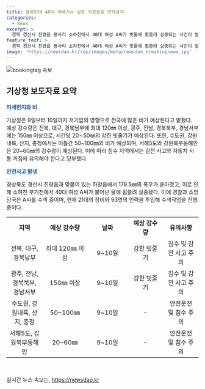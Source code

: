 ```yaml
---
title: 물폭탄에 40대 택배기사 실종 직장동료 연락끊겨
categories:
  - News
excerpt: >
  경북 경산시 진량읍 평사리 소하천에서 40대 여성 A씨가 빗물에 휩쓸려 실종되는 사건이 발생했다. 피해를 보호하기 위해 전국적으로 호우로 인한 안전사고에 대한 경고가 내려졌으며, 기상청은 강한 비가 내릴 것으로 예보했다. A씨를 찾기 위해 21대의 장비와 93명의 인력이 투입되었고, 전날부터 오전까지 179.5㎜의 비가 내렸다. 전국적으로 120㎜ 이상의 강수량이 예상되며, 안전에 각별한 주의가 요구된다.
feature_text: >
  경북 경산시 진량읍 평사리 소하천에서 40대 여성 A씨가 빗물에 휩쓸려 실종되는 사건이 발생했다. 피해를 보호하기 위해 전국적으로 호우로 인한 안전사고에 대한 경고가 내려졌으며, 기상청은 강한 비가 내릴 것으로 예보했다. A씨를 찾기 위해 21대의 장비와 93명의 인력이 투입되었고, 전날부터 오전까지 179.5㎜의 비가 내렸다. 전국적으로 120㎜ 이상의 강수량이 예상되며, 안전에 각별한 주의가 요구된다.
image: 'https://newsdao.kr/res/images/meta/newsdao_breakingnews.jpg'
---
```


<p><img src="https://newsdao.kr/res/images/meta/newsdao_breakingnews.jpg" alt="bookingtag 속보" /></p>

<h2 data-ke-size="size26">기상청 보도자료 요약</h2>

<p data-ke-size="size16"><b><span style="color: #1a5490;">미세먼지와 비</span></b></p>

<p>기상청은 9일부터 10일까지 저기압의 영향으로 전국에 많은 비가 예상된다고 밝혔다. 예상 강수량은 전북, 대구, 경북남부에 최대 120㎜ 이상, 광주, 전남, 경북북부, 경남서부에는 150㎜ 이상으로, 시간당 20∼50㎜의 강한 빗줄기가 예상된다. 또한, 수도권, 강원내륙, 산지, 충청에서는 이틀간 50~100㎜의 비가 예상되며, 서해5도와 강원북부동해안은 20~60㎜의 강수량이 예상된다. 이에 따라 침수 지역에서는 감전 사고와 자동차 시동 꺼짐에 유의해야 한다고 당부했다. </p>

<p data-ke-size="size16"><b><span style="color: #1a5490;">안전사고 발생</span></b></p>

<p>경상북도 경산시 진량읍과 맞붙어 있는 하양읍에서 179.5㎜의 폭우가 쏟아졌고, 이로 인해 소하천 부기천에서 40대 여성 A씨가 불어난 물에 휩쓸려 실종됐다. 이에 경찰과 소방 당국은 A씨를 수색 중이며, 현재 21대의 장비와 93명의 인력을 투입해 수색작업을 진행 중이다.</p>

<table>
  <colgroup>
  <col width="155" />
  <col width="155" />
  <col width="155" />
  <col width="155" />
  <col width="155" />
  </colgroup>
  <tbody>
    <tr>
      <td style="text-align: center; height: 17px;"><b>지역</b></td>
      <td style="text-align: center; height: 17px;"><b>예상 강수량</b></td>
      <td style="text-align: center; height: 17px;"><b>날짜</b></td>
      <td style="text-align: center; height: 17px;"><b>예상 강수량</b></td>
      <td style="text-align: center; height: 17px;"><b>유의사항</b></td>
    </tr>
    <tr>
      <td style="text-align: center; height: 17px;">전북, 대구, 경북남부</td>
      <td style="text-align: center; height: 17px;">최대 120㎜ 이상</td>
      <td style="text-align: center; height: 17px;">9~10일</td>
      <td style="text-align: center; height: 17px;">강한 빗줄기</td>
      <td style="text-align: center; height: 17px;">침수 및 감전 사고 주의</td>
    </tr>
    <tr>
      <td style="text-align: center; height: 17px;">광주, 전남, 경북북부, 경남서부</td>
      <td style="text-align: center; height: 17px;">150㎜ 이상</td>
      <td style="text-align: center; height: 17px;">9~10일</td>
      <td style="text-align: center; height: 17px;">강한 빗줄기</td>
      <td style="text-align: center; height: 17px;">침수 및 감전 사고 주의</td>
    </tr>
    <tr>
      <td style="text-align: center; height: 17px;">수도권, 강원내륙, 산지, 충청</td>
      <td style="text-align: center; height: 17px;">50~100㎜</td>
      <td style="text-align: center; height: 17px;">9~10일</td>
      <td style="text-align: center; height: 17px;">-</td>
      <td style="text-align: center; height: 17px;">안전운전 및 침수 주의</td>
    </tr>
    <tr>
      <td style="text-align: center; height: 17px;">서해5도, 강원북부동해안</td>
      <td style="text-align: center; height: 17px;">20~60㎜</td>
      <td style="text-align: center; height: 17px;">9~10일</td>
      <td style="text-align: center; height: 17px;">-</td>
      <td style="text-align: center; height: 17px;">안전운전 및 침수 주의</td>
    </tr>
  </tbody>
</table>

<p data-ke-size="size16">&nbsp;</p>
실시간 뉴스 속보는, <a href="https://newsdao.kr" rel="dofollow">https://newsdao.kr</a>


